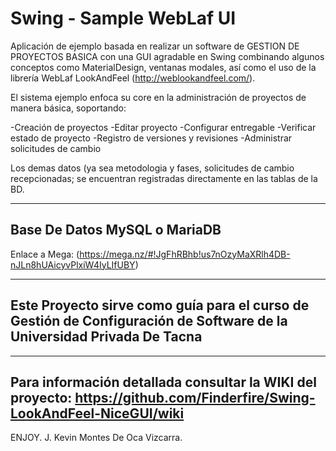 # Swing - Sample WebLaf UI
Aplicación de ejemplo basada en realizar un software de GESTION DE PROYECTOS BASICA con una GUI agradable en Swing combinando algunos conceptos como MaterialDesign, ventanas modales, así como el uso de la librería WebLaf LookAndFeel (http://weblookandfeel.com/). 

El sistema ejemplo enfoca su core en la administración de proyectos de manera básica, soportando:

  -Creación de proyectos
  -Editar proyecto
  -Configurar entregable
  -Verificar estado de proyecto
  -Registro de versiones y revisiones
  -Administrar solicitudes de cambio


Los demas datos (ya sea metodologia y fases, solicitudes de cambio recepcionadas; se encuentran registradas directamente en las
tablas de la BD.

------------------------------
Base De Datos MySQL o MariaDB
------------------------------
Enlace a Mega: (https://mega.nz/#!JgFhRBhb!us7nOzyMaXRlh4DB-nJLn8hUAicyvPlxiW4IyLIfUBY)

------------------------------
Este Proyecto sirve como guía para el curso de Gestión de Configuración de Software de la Universidad Privada De Tacna
------------------------------

------------------------------
Para información detallada consultar la WIKI del proyecto:
https://github.com/Finderfire/Swing-LookAndFeel-NiceGUI/wiki
------------------------------

ENJOY.
J. Kevin Montes De Oca Vizcarra.
